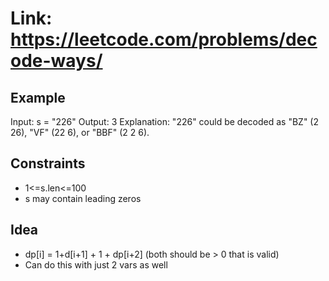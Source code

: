 # Link: <https://leetcode.com/problems/decode-ways/>

## Example

Input: s = "226"
Output: 3
Explanation: "226" could be decoded as "BZ" (2 26), "VF" (22 6), or "BBF" (2 2 6).

## Constraints

- 1<=s.len<=100
- s may contain leading zeros

## Idea

- dp[i] = 1+d[i+1] + 1 + dp[i+2] (both should be > 0 that is valid)
- Can do this with just 2 vars as well
